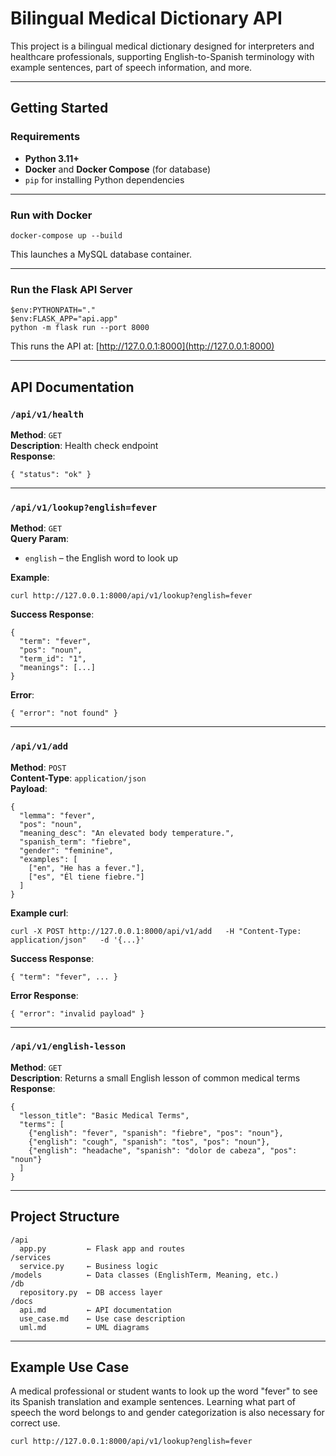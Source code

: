 # Bilingual Medical Dictionary API

This project is a bilingual medical dictionary designed for interpreters and healthcare professionals, supporting English-to-Spanish terminology with example sentences, part of speech information, and more.

---

## Getting Started

### Requirements

- **Python 3.11+**
- **Docker** and **Docker Compose** (for database)
- `pip` for installing Python dependencies

---

### Run with Docker

```
docker-compose up --build
```

This launches a MySQL database container.

---

### Run the Flask API Server

```
$env:PYTHONPATH="."
$env:FLASK_APP="api.app"
python -m flask run --port 8000
```

This runs the API at: [http://127.0.0.1:8000](http://127.0.0.1:8000)

---

## API Documentation

### `/api/v1/health`  
**Method**: `GET`  
**Description**: Health check endpoint  
**Response**:
```
{ "status": "ok" }
```

---

### `/api/v1/lookup?english=fever`  
**Method**: `GET`  
**Query Param**:  
- `english` – the English word to look up

**Example**:
```
curl http://127.0.0.1:8000/api/v1/lookup?english=fever
```

**Success Response**:
```
{
  "term": "fever",
  "pos": "noun",
  "term_id": "1",
  "meanings": [...]
}
```

**Error**:
```
{ "error": "not found" }
```

---

### `/api/v1/add`  
**Method**: `POST`  
**Content-Type**: `application/json`  
**Payload**:
```
{
  "lemma": "fever",
  "pos": "noun",
  "meaning_desc": "An elevated body temperature.",
  "spanish_term": "fiebre",
  "gender": "feminine",
  "examples": [
    ["en", "He has a fever."],
    ["es", "Él tiene fiebre."]
  ]
}
```

**Example curl**:
```
curl -X POST http://127.0.0.1:8000/api/v1/add   -H "Content-Type: application/json"   -d '{...}'
```

**Success Response**:
```
{ "term": "fever", ... }
```

**Error Response**:
```
{ "error": "invalid payload" }
```

---

### `/api/v1/english-lesson`  
**Method**: `GET`  
**Description**: Returns a small English lesson of common medical terms  
**Response**:
```
{
  "lesson_title": "Basic Medical Terms",
  "terms": [
    {"english": "fever", "spanish": "fiebre", "pos": "noun"},
    {"english": "cough", "spanish": "tos", "pos": "noun"},
    {"english": "headache", "spanish": "dolor de cabeza", "pos": "noun"}
  ]
}
```

---

## Project Structure

```
/api
  app.py         ← Flask app and routes
/services
  service.py     ← Business logic
/models          ← Data classes (EnglishTerm, Meaning, etc.)
/db
  repository.py  ← DB access layer
/docs
  api.md         ← API documentation
  use_case.md    ← Use case description
  uml.md         ← UML diagrams
```

---

## Example Use Case

A medical professional or student wants to look up the word "fever" to see its Spanish translation and example sentences. Learning what part of speech the word belongs to and gender categorization is also necessary for correct use.

```
curl http://127.0.0.1:8000/api/v1/lookup?english=fever
```
